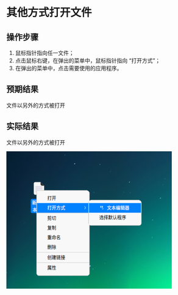 # 其他方式打开文件

## 操作步骤

1. 鼠标指针指向任一文件；
2. 点击鼠标右键，在弹出的菜单中，鼠标指针指向 “打开方式”；
3. 在弹出的菜单中，点击需要使用的应用程序。

## 预期结果

文件以另外的方式被打开

## 实际结果

文件以另外的方式被打开

![其他方式打开文件.png](../img/其他方式打开文件.png)
